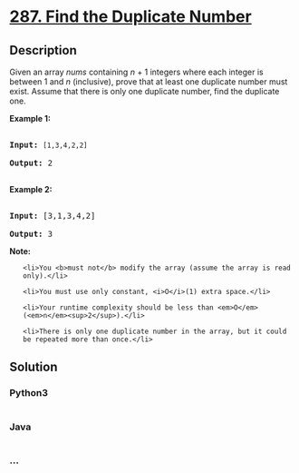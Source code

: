 # [287. Find the Duplicate Number](https://leetcode.com/problems/find-the-duplicate-number)

## Description
<p>Given an array <i>nums</i> containing <i>n</i> + 1 integers where each integer is between 1 and <i>n</i> (inclusive), prove that at least one duplicate number must exist. Assume that there is only one duplicate number, find the duplicate one.</p>

<p><b>Example 1:</b></p>

<pre>
<b>Input:</b> <code>[1,3,4,2,2]</code>
<b>Output:</b> 2
</pre>

<p><b>Example 2:</b></p>

<pre>
<b>Input:</b> [3,1,3,4,2]
<b>Output:</b> 3</pre>

<p><b>Note:</b></p>

<ol>
	<li>You <b>must not</b> modify the array (assume the array is read only).</li>
	<li>You must use only constant, <i>O</i>(1) extra space.</li>
	<li>Your runtime complexity should be less than <em>O</em>(<em>n</em><sup>2</sup>).</li>
	<li>There is only one duplicate number in the array, but it could be repeated more than once.</li>
</ol>



## Solution
<!-- Type common method here -->


### Python3
<!-- Type special method here -->

```python

```

### Java
<!-- Type special method here -->

```java

```

### ...
```

```

